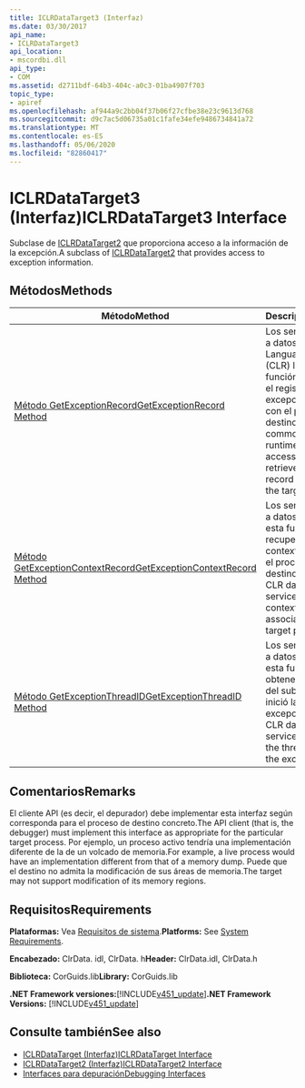 ```yaml
---
title: ICLRDataTarget3 (Interfaz)
ms.date: 03/30/2017
api_name:
- ICLRDataTarget3
api_location:
- mscordbi.dll
api_type:
- COM
ms.assetid: d2711bdf-64b3-404c-a0c3-01ba4907f703
topic_type:
- apiref
ms.openlocfilehash: af944a9c2bb04f37b06f27cfbe38e23c9613d768
ms.sourcegitcommit: d9c7ac5d06735a01c1fafe34efe9486734841a72
ms.translationtype: MT
ms.contentlocale: es-ES
ms.lasthandoff: 05/06/2020
ms.locfileid: "82860417"
---
```

# <a name="iclrdatatarget3-interface"></a><span data-ttu-id="83756-102">ICLRDataTarget3 (Interfaz)</span><span class="sxs-lookup"><span data-stu-id="83756-102">ICLRDataTarget3 Interface</span></span>
<span data-ttu-id="83756-103">Subclase de [ICLRDataTarget2](iclrdatatarget2-interface.md) que proporciona acceso a la información de la excepción.</span><span class="sxs-lookup"><span data-stu-id="83756-103">A subclass of [ICLRDataTarget2](iclrdatatarget2-interface.md) that provides access to exception information.</span></span>  
  
## <a name="methods"></a><span data-ttu-id="83756-104">Métodos</span><span class="sxs-lookup"><span data-stu-id="83756-104">Methods</span></span>  
  
|<span data-ttu-id="83756-105">Método</span><span class="sxs-lookup"><span data-stu-id="83756-105">Method</span></span>|<span data-ttu-id="83756-106">Descripción</span><span class="sxs-lookup"><span data-stu-id="83756-106">Description</span></span>|  
|------------|-----------------|  
|[<span data-ttu-id="83756-107">Método GetExceptionRecord</span><span class="sxs-lookup"><span data-stu-id="83756-107">GetExceptionRecord Method</span></span>](iclrdatatarget3-getexceptionrecord-method.md)|<span data-ttu-id="83756-108">Los servicios de acceso a datos de Common Language Runtime (CLR) llaman a esta función para recuperar el registro de excepciones asociado con el proceso de destino.</span><span class="sxs-lookup"><span data-stu-id="83756-108">Called by the common language runtime (CLR) data access services to retrieve the exception record associated with the target process.</span></span>|  
|[<span data-ttu-id="83756-109">Método GetExceptionContextRecord</span><span class="sxs-lookup"><span data-stu-id="83756-109">GetExceptionContextRecord Method</span></span>](iclrdatatarget3-getexceptioncontextrecord-method.md)|<span data-ttu-id="83756-110">Los servicios de acceso a datos de CLR llaman a esta función para recuperar el registro de contexto asociado con el proceso de destino.</span><span class="sxs-lookup"><span data-stu-id="83756-110">Called by the CLR data access services to retrieve the context record associated with the target process.</span></span>|  
|[<span data-ttu-id="83756-111">Método GetExceptionThreadID</span><span class="sxs-lookup"><span data-stu-id="83756-111">GetExceptionThreadID Method</span></span>](iclrdatatarget3-getexceptionthreadid-method.md)|<span data-ttu-id="83756-112">Los servicios de acceso a datos de CLR llaman a esta función para obtener el identificador del subproceso que inició la excepción.</span><span class="sxs-lookup"><span data-stu-id="83756-112">Called by the CLR data access services to get the ID of the thread that threw the exception.</span></span>|  
  
## <a name="remarks"></a><span data-ttu-id="83756-113">Comentarios</span><span class="sxs-lookup"><span data-stu-id="83756-113">Remarks</span></span>  
 <span data-ttu-id="83756-114">El cliente API (es decir, el depurador) debe implementar esta interfaz según corresponda para el proceso de destino concreto.</span><span class="sxs-lookup"><span data-stu-id="83756-114">The API client (that is, the debugger) must implement this interface as appropriate for the particular target process.</span></span> <span data-ttu-id="83756-115">Por ejemplo, un proceso activo tendría una implementación diferente de la de un volcado de memoria.</span><span class="sxs-lookup"><span data-stu-id="83756-115">For example, a live process would have an implementation different from that of a memory dump.</span></span> <span data-ttu-id="83756-116">Puede que el destino no admita la modificación de sus áreas de memoria.</span><span class="sxs-lookup"><span data-stu-id="83756-116">The target may not support modification of its memory regions.</span></span>  
  
## <a name="requirements"></a><span data-ttu-id="83756-117">Requisitos</span><span class="sxs-lookup"><span data-stu-id="83756-117">Requirements</span></span>  
 <span data-ttu-id="83756-118">**Plataformas:** Vea [Requisitos de sistema](../../get-started/system-requirements.md).</span><span class="sxs-lookup"><span data-stu-id="83756-118">**Platforms:** See [System Requirements](../../get-started/system-requirements.md).</span></span>  
  
 <span data-ttu-id="83756-119">**Encabezado:** ClrData. idl, ClrData. h</span><span class="sxs-lookup"><span data-stu-id="83756-119">**Header:** ClrData.idl, ClrData.h</span></span>  
  
 <span data-ttu-id="83756-120">**Biblioteca:** CorGuids.lib</span><span class="sxs-lookup"><span data-stu-id="83756-120">**Library:** CorGuids.lib</span></span>  
  
 <span data-ttu-id="83756-121">**.NET Framework versiones:**[!INCLUDE[v451_update](../../../../includes/net-current-v451-nov-plus.md)]</span><span class="sxs-lookup"><span data-stu-id="83756-121">**.NET Framework Versions:** [!INCLUDE[v451_update](../../../../includes/net-current-v451-nov-plus.md)]</span></span>  
  
## <a name="see-also"></a><span data-ttu-id="83756-122">Consulte también</span><span class="sxs-lookup"><span data-stu-id="83756-122">See also</span></span>

- [<span data-ttu-id="83756-123">ICLRDataTarget (Interfaz)</span><span class="sxs-lookup"><span data-stu-id="83756-123">ICLRDataTarget Interface</span></span>](iclrdatatarget-interface.md)
- [<span data-ttu-id="83756-124">ICLRDataTarget2 (Interfaz)</span><span class="sxs-lookup"><span data-stu-id="83756-124">ICLRDataTarget2 Interface</span></span>](iclrdatatarget2-interface.md)
- [<span data-ttu-id="83756-125">Interfaces para depuración</span><span class="sxs-lookup"><span data-stu-id="83756-125">Debugging Interfaces</span></span>](debugging-interfaces.md)
